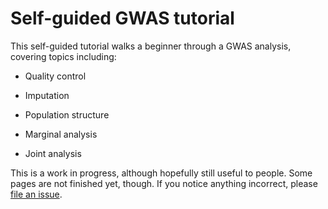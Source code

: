 # Self-guided GWAS tutorial

This self-guided tutorial walks a beginner through a GWAS analysis, covering topics including: 

- Quality control 

- Imputation 

- Population structure 

- Marginal analysis 

- Joint analysis 

This is a work in progress, although hopefully still useful to people. Some pages are not finished yet, though. If you notice anything incorrect, please [file an issue](https://github.com/pbreheny/adv-gwas-tutorial/issues).
